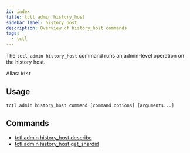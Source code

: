 ```yaml
---
id: index
title: tctl admin history_host
sidebar_label: history_host
description: Overview of history_host commands
tags:
  - tctl
---
```


The `tctl admin history_host` command runs an admin-level operation on the history host.

Alias: `hist`

## Usage

`tctl admin history_host command [command options] [arguments...]`

## Commands

- [tctl admin history_host describe](/tctl-v1/admin/history_host/describe)
- [tctl admin history_host get_shardid](/tctl-v1/admin/history_host/get_shardid)
